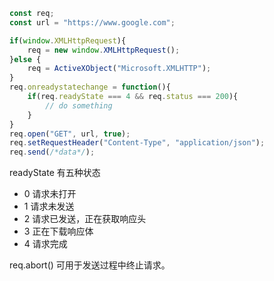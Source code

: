 ```js
const req;
const url = "https://www.google.com";

if(window.XMLHttpRequest){
    req = new window.XMLHttpRequest();
}else {
    req = ActiveXObject("Microsoft.XMLHTTP");
}
req.onreadystatechange = function(){
    if(req.readyState === 4 && req.status === 200){
        // do something
    }
}
req.open("GET", url, true);
req.setRequestHeader("Content-Type", "application/json");
req.send(/*data*/);
```

readyState 有五种状态

- 0 请求未打开
- 1 请求未发送
- 2 请求已发送，正在获取响应头
- 3 正在下载响应体
- 4 请求完成

req.abort()  可用于发送过程中终止请求。